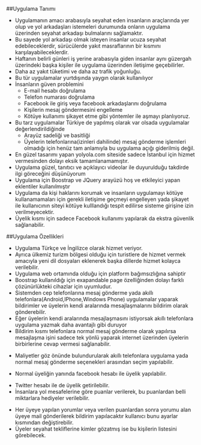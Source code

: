 
##Uygulama Tanımı
- Uygulamanın amacı arabasıyla seyahat eden insanların araçlarında yer olup ve yol arkadaşları istemeleri durumunda
  onların uygulama üzerinden seyahat arkadaşı bulmalarını sağlamaktır.
- Bu sayede yol arkadaşı olmak isteyen insanlar ucuza seyahat edebileceklerdir, sürücülerde yakıt masraflarının bir kısmını karşılayabileceklerdir. 
- Haftanın belirli günleri iş yerine arabasıyla giden insanlar aynı güzergah üzerindeki başka kişiler ile uygulama üzerinden iletişime geçebilirler.  
- Daha az yakıt tüketimi ve daha az trafik yoğunluğu.
- Bu tür uygulamalar yurtdışında yaygın olarak kullanılıyor
- İnsanların güven problemini
    * E-mail hesabı doğrulama
    * Telefon numarası doğrulama
    * Facebook ile giriş veya facebook arkadaşlarını doğrulama
    * Kişilerin mesaj göndermesini engelleme
    * Kötüye kullanımı şikayet etme gibi
  yöntemler ile aşmayı planlıyoruz.
- Bu tarz uygulamalar Türkiye de yapılmış olarak var olsada uygulamalar değerlendirildiğinde 
    * Arayüz sadeliği ve basitliği
    * Üyelerin telefonlarına(izinleri dahilinde) mesaj gönderme işlemleri 
    olmadığı için henüz tam anlamıyla bu uygulama açığı giderilmiş değil.
- En güzel tasarımı yapan yolyola.com siteside sadece İstanbul için hizmet vermesinden dolayı eksik tamamlanamamıştır.
- Uygulama güzel, tanıtıcı ve açıklayıcı videolar ile duyurulduğu takdirde ilgi göreceğini düşünüyorum
- Uygulama için Boostrap ve JQuery arayüzü hoş ve etkileyici yapan eklentiler kullanılmıştır    
- Uygulama da kişi haklarını korumak ve insanların uygulamayı kötüye kullanamamaları için gerekli iletişime geçmeyi engelleyen yada 
  şikayet ile  kullanıcının siteyi kötüye kulllandığı tespit edilirse sisteme girişine izin verilmeyecektir.
- Üyelik kısmı için sadece Facebook kullanımı yapılarak da ekstra güvenlik sağlanabilir.            

##Uygulama Özellikleri
- Uygulama Türkçe ve İngilizce olarak hizmet veriyor.
- Ayrıca ülkemiz turizm bölgesi olduğu için turistlere de hizmet vermek amacıyla yeni dil dosyaları eklenerek başka dillerde hizmet kolayca verilebilir.
- Uygulama web ortamında olduğu için platform bağımsızlığına sahiptir
- Boostrap kullanıldığı için exapandable page özelliğinden dolayı farklı çözünürlükteki cihazlar için uyumludur.
- Sistemden cep telefonlarına mesaj gönderme yada akıllı telefonlara(Android,IPhone,Windows Phone) uygulamalar yaparak bildirimler ve 
  üyelerin kendi aralarında mesajlaşmalarını bildirim olarak gönderebilir. 
- Eğer üyelerin kendi aralarında mesajlaşmasını istiyorsak akıllı telefonlara uygulama yazmak daha avantajlı gibi duruyor
- Bildirim kısmı telefonlara normal mesaj gönderme olarak yapılırsa mesajlaşma işini sadece tek yönlü yaparak internet üzerinden 
  üyelerin birbirlerine cevap vermesi sağlanabilir.
* Maliyetler göz önünde bulundurularak akıllı telefonlara uygulama yada normal mesaj gönderme seçenekleri arasından seçim yapılabilir. 
- Normal üyeliğin yanında facebook hesabı ile üyelik yapılabilir.
* Twitter hesabı ile de üyelik getirilebilir.
* İnsanlara yol mesafelerine göre puanlar verilerek, bu puanlardan belli miktarlara hediyeler verilebilir. 
- Her üyeye yapılan yorumlar veya verilen puanlardan sonra yorumu alan üyeye mail gönderilerek bildirim yapılacaktır 
  kullanıcı bunu ayarlar kısmından değiştirebilir.
- Üyeler seyahat tekliflerine kimler gözatmış ise bu kişilerin listesini görebilecek.
 

